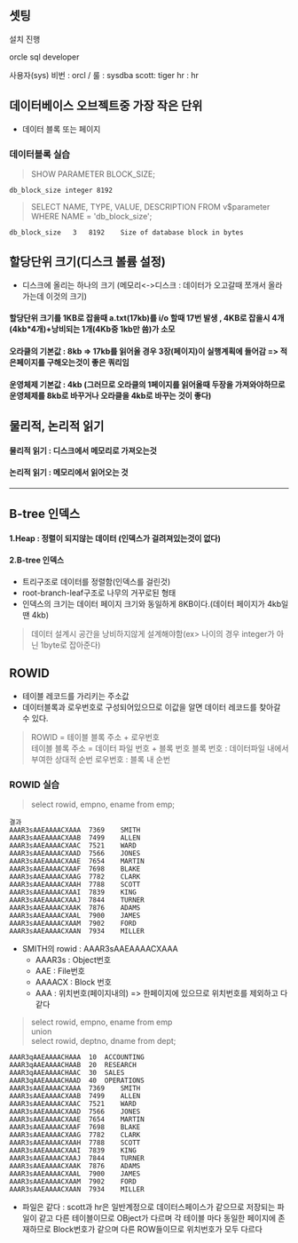 ## 셋팅

설치 진행 

orcle sql developer

사용자(sys) 비번 : orcl / 룰 : sysdba
scott: tiger
hr : hr

## 데이터베이스 오브젝트중 가장 작은 단위
- 데이터 블록 또는 페이지

### 데이터블록 실습
> SHOW PARAMETER BLOCK_SIZE;
```
db_block_size integer 8192   
```
> SELECT NAME, TYPE, VALUE, DESCRIPTION FROM v$parameter WHERE NAME = 'db_block_size';
```
db_block_size	3	8192	Size of database block in bytes  
```


## 할당단위 크기(디스크 볼륨 설정)
- 디스크에 올리는 하나의 크기 (메모리<->디스크 : 데이터가 오고갈때 쪼개서 올라가는데 이것의 크기)
#### 할당단위 크기를 1KB로 잡을때 a.txt(17kb)를 i/o 할때 17번 발생  , 4KB로 잡을시 4개(4kb*4개)+낭비되는 1개(4Kb중 1kb만 씀)가 소모
#### 오라클의 기본값 : 8kb   => 17kb를 읽어올 경우 3장(페이지)이 실행계획에 들어감  => 적은페이지를 구해오는것이 좋은 쿼리임
#### 운영체제 기본값 : 4kb  (그러므로 오라클의 1페이지를 읽어올때 두장을 가져와야하므로 운영체제를 8kb로 바꾸거나 오라클을 4kb로 바꾸는 것이 좋다)

## 물리적, 논리적 읽기
#### 물리적 읽기 : 디스크에서 메모리로 가져오는것
#### 논리적 읽기 : 메모리에서 읽어오는 것


----------------------------
## B-tree 인덱스

#### 1.Heap : 정렬이 되지않는 데이터 (인덱스가 걸려져있는것이 없다)
#### 2.B-tree 인덱스 
- 트리구조로 데이터를 정렬함(인덱스를 걸린것)
- root-branch-leaf구조로 나무의 거꾸로된 형태
- 인덱스의 크기는 데이터 페이지 크기와 동일하게 8KB이다.(데이터 페이지가 4kb일땐 4kb)
> 데이터 설계시 공간을 낭비하지않게 설계해야함(ex> 나이의 경우 integer가 아닌 1byte로 잡아준다)


## ROWID
- 테이블 레코드를 가리키는 주소값
- 데이터블록과 로우번호로 구성되어있으므로 이값을 알면 데이터 레코드를 찾아갈 수 있다.
> ROWID = 테이블 블록 주소 + 로우번호  
> 테이블 블록 주소 = 데이터 파일 번호 + 블록 번호
> 블록 번호 : 데이터파일 내에서 부여한 상대적 순번
> 로우번호 : 블록 내 순번


### ROWID 실습
> select rowid, empno, ename from emp;

```
결과
AAAR3sAAEAAAACXAAA	7369	SMITH
AAAR3sAAEAAAACXAAB	7499	ALLEN
AAAR3sAAEAAAACXAAC	7521	WARD
AAAR3sAAEAAAACXAAD	7566	JONES
AAAR3sAAEAAAACXAAE	7654	MARTIN
AAAR3sAAEAAAACXAAF	7698	BLAKE
AAAR3sAAEAAAACXAAG	7782	CLARK
AAAR3sAAEAAAACXAAH	7788	SCOTT
AAAR3sAAEAAAACXAAI	7839	KING
AAAR3sAAEAAAACXAAJ	7844	TURNER
AAAR3sAAEAAAACXAAK	7876	ADAMS
AAAR3sAAEAAAACXAAL	7900	JAMES
AAAR3sAAEAAAACXAAM	7902	FORD
AAAR3sAAEAAAACXAAN	7934	MILLER
```

- SMITH의 rowid : AAAR3sAAEAAAACXAAA 
  - AAAR3s : Object번호 
  - AAE : File번호
  - AAAACX : Block 번호
  - AAA : 위치번호(페이지내의)
  => 한페이지에 있으므로 위치번호를 제외하고 다 같다

> select rowid, empno, ename from emp  
> union   
> select rowid, deptno, dname from dept;  

```
AAAR3qAAEAAAACHAAA	10	ACCOUNTING
AAAR3qAAEAAAACHAAB	20	RESEARCH
AAAR3qAAEAAAACHAAC	30	SALES
AAAR3qAAEAAAACHAAD	40	OPERATIONS
AAAR3sAAEAAAACXAAA	7369	SMITH
AAAR3sAAEAAAACXAAB	7499	ALLEN
AAAR3sAAEAAAACXAAC	7521	WARD
AAAR3sAAEAAAACXAAD	7566	JONES
AAAR3sAAEAAAACXAAE	7654	MARTIN
AAAR3sAAEAAAACXAAF	7698	BLAKE
AAAR3sAAEAAAACXAAG	7782	CLARK
AAAR3sAAEAAAACXAAH	7788	SCOTT
AAAR3sAAEAAAACXAAI	7839	KING
AAAR3sAAEAAAACXAAJ	7844	TURNER
AAAR3sAAEAAAACXAAK	7876	ADAMS
AAAR3sAAEAAAACXAAL	7900	JAMES
AAAR3sAAEAAAACXAAM	7902	FORD
AAAR3sAAEAAAACXAAN	7934	MILLER
```

- 파일은 같다 : scott과 hr은 일반계정으로 데이터스페이스가 같으므로 저장되는 파일이 같고 다른 테이블이므로 OBject가 다르며 각 테이블 마다 동일한 페이지에 존재하므로 Block번호가 같으며 다른 ROW들이므로 위치번호가 모두 다르다

